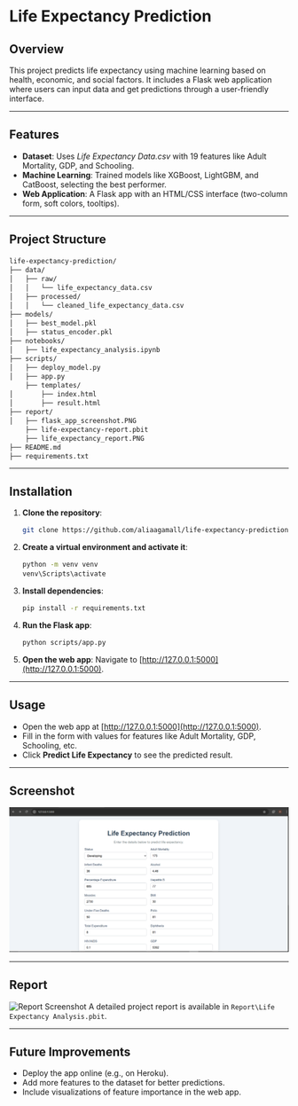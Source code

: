 # Life Expectancy Prediction

## Overview
This project predicts life expectancy using machine learning based on health, economic, and social factors. It includes a Flask web application where users can input data and get predictions through a user-friendly interface.

---

## Features
- **Dataset**: Uses *Life Expectancy Data.csv* with 19 features like Adult Mortality, GDP, and Schooling.
- **Machine Learning**: Trained models like XGBoost, LightGBM, and CatBoost, selecting the best performer.
- **Web Application**: A Flask app with an HTML/CSS interface (two-column form, soft colors, tooltips).

---

## Project Structure
```
life-expectancy-prediction/
├── data/
│   ├── raw/
│   │   └── life_expectancy_data.csv
│   ├── processed/
│   │   └── cleaned_life_expectancy_data.csv
├── models/
│   ├── best_model.pkl
│   ├── status_encoder.pkl
├── notebooks/
│   ├── life_expectancy_analysis.ipynb
├── scripts/
│   ├── deploy_model.py
│   ├── app.py
    ├── templates/
│       ├── index.html
│       ├── result.html
├── report/
│   ├── flask_app_screenshot.PNG
    ├── life-expectancy-report.pbit
    ├── life_expectancy_report.PNG
├── README.md
├── requirements.txt

```

---

## Installation
1. **Clone the repository**:
   ```bash
   git clone https://github.com/aliaagamall/life-expectancy-prediction.git
   ```
2. **Create a virtual environment and activate it**:
   ```bash
   python -m venv venv
   venv\Scripts\activate  
   ```
3. **Install dependencies**:
   ```bash
   pip install -r requirements.txt
   ```
4. **Run the Flask app**:
   ```bash
   python scripts/app.py
   ```
5. **Open the web app**:
   Navigate to [http://127.0.0.1:5000](http://127.0.0.1:5000).

---

## Usage
- Open the web app at [http://127.0.0.1:5000](http://127.0.0.1:5000).
- Fill in the form with values for features like Adult Mortality, GDP, Schooling, etc.
- Click **Predict Life Expectancy** to see the predicted result.

---

## Screenshot
![Flask App Screenshot](Report\flask_app_screenshot.PNG)

---

## Report
![Report Screenshot](Report\life_expectancy_analysis_report.PNG)
A detailed project report is available in `Report\Life Expectancy Analysis.pbit`.

---

## Future Improvements
- Deploy the app online (e.g., on Heroku).
- Add more features to the dataset for better predictions.
- Include visualizations of feature importance in the web app.
